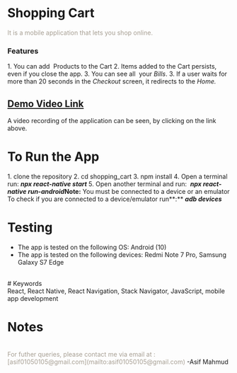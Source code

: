 # Shopping Cart

<span class="colour" style="color:rgb(167, 159, 147)">It is a mobile application that lets you shop online.</span>
<br>
### Features

1\. You can add  Products to the Cart
2\. Items added to the Cart persists\, even if you close the app\.
3\. You can see all  your *Bills*.
3\. If a user waits for more than 20 seconds in the *Checkout* screen, it redirects to the *Home.*
<br>
## [Demo Video Link](https://drive.google.com/file/d/1x9vpCBUiqTxM1Sf2YIuSgEaY4rRXtI6D/view?usp=sharing)

A video recording of the application can be seen, by clicking on the link above.
<br>
# To Run the App

1\. clone the repository
2\. cd shopping\_cart
3\. npm install
4\. Open a terminal run: <i>**npx react-native start**</i>
5\. Open another terminal and run:  <i>**npx react-native run-android**</i>**Note:** You must be connected to a device or an emulator
To check if you are connected to a device/emulator run\*\*:\*\* <i>**adb devices**</i>

# Testing

* The app is tested on the following OS: Android (10)
* The app is tested on the following devices: Redmi Note 7 Pro, Samsung Galaxy S7 Edge

<br>
# Keywords
<br>
React, React Native, React Navigation, Stack Navigator, JavaScript, mobile app development

# Notes
<br>
<span class="colour" style="color:rgb(167, 159, 147)">For futher queries, please contact me via email at : [asif01050105@gmail.com](mailto:asif01050105@gmail.com)</span>
<span class="colour" style="color:rgb(167, 159, 147)"></span>
<span class="colour" style="color:rgb(167, 159, 147)"></span>
<span class="colour" style="color:rgb(167, 159, 147)"></span>-Asif Mahmud